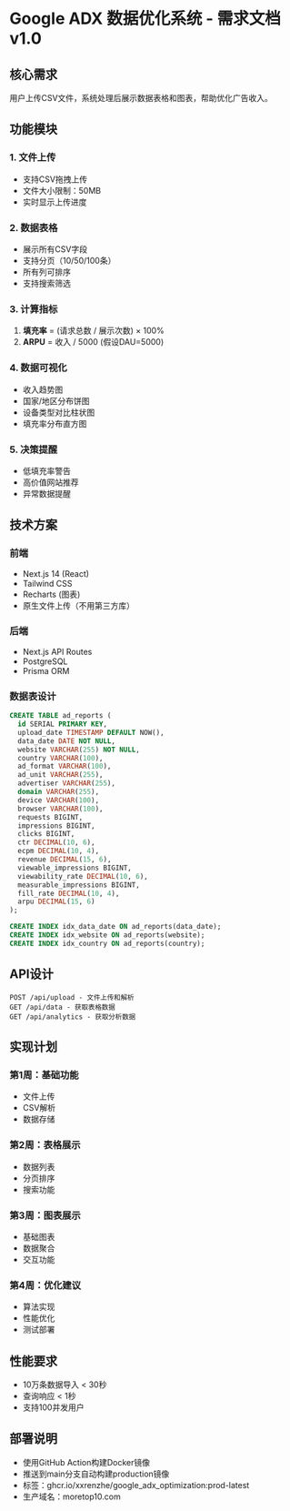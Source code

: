 # Google ADX 数据优化系统 - 需求文档 v1.0

## 核心需求

用户上传CSV文件，系统处理后展示数据表格和图表，帮助优化广告收入。

## 功能模块

### 1. 文件上传
- 支持CSV拖拽上传
- 文件大小限制：50MB
- 实时显示上传进度

### 2. 数据表格
- 展示所有CSV字段
- 支持分页（10/50/100条）
- 所有列可排序
- 支持搜索筛选

### 3. 计算指标
1. **填充率** = (请求总数 / 展示次数) × 100%
2. **ARPU** = 收入 / 5000 (假设DAU=5000)

### 4. 数据可视化
- 收入趋势图
- 国家/地区分布饼图
- 设备类型对比柱状图
- 填充率分布直方图

### 5. 决策提醒
- 低填充率警告
- 高价值网站推荐
- 异常数据提醒

## 技术方案

### 前端
- Next.js 14 (React)
- Tailwind CSS
- Recharts (图表)
- 原生文件上传（不用第三方库）

### 后端
- Next.js API Routes
- PostgreSQL
- Prisma ORM

### 数据表设计
```sql
CREATE TABLE ad_reports (
  id SERIAL PRIMARY KEY,
  upload_date TIMESTAMP DEFAULT NOW(),
  data_date DATE NOT NULL,
  website VARCHAR(255) NOT NULL,
  country VARCHAR(100),
  ad_format VARCHAR(100),
  ad_unit VARCHAR(255),
  advertiser VARCHAR(255),
  domain VARCHAR(255),
  device VARCHAR(100),
  browser VARCHAR(100),
  requests BIGINT,
  impressions BIGINT,
  clicks BIGINT,
  ctr DECIMAL(10, 6),
  ecpm DECIMAL(10, 4),
  revenue DECIMAL(15, 6),
  viewable_impressions BIGINT,
  viewability_rate DECIMAL(10, 6),
  measurable_impressions BIGINT,
  fill_rate DECIMAL(10, 4),
  arpu DECIMAL(15, 6)
);

CREATE INDEX idx_data_date ON ad_reports(data_date);
CREATE INDEX idx_website ON ad_reports(website);
CREATE INDEX idx_country ON ad_reports(country);
```

## API设计
```
POST /api/upload - 文件上传和解析
GET /api/data - 获取表格数据
GET /api/analytics - 获取分析数据
```

## 实现计划

### 第1周：基础功能
- 文件上传
- CSV解析
- 数据存储

### 第2周：表格展示
- 数据列表
- 分页排序
- 搜索功能

### 第3周：图表展示
- 基础图表
- 数据聚合
- 交互功能

### 第4周：优化建议
- 算法实现
- 性能优化
- 测试部署

## 性能要求
- 10万条数据导入 < 30秒
- 查询响应 < 1秒
- 支持100并发用户

## 部署说明
- 使用GitHub Action构建Docker镜像
- 推送到main分支自动构建production镜像
- 标签：ghcr.io/xxrenzhe/google_adx_optimization:prod-latest
- 生产域名：moretop10.com